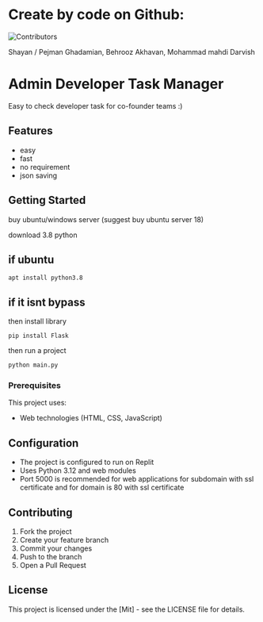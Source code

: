 
# Create by code on Github:

![Contributors](https://contrib.rocks/image?repo=Shayan-Meher-SazPars/developer-panel)

Shayan / Pejman Ghadamian, Behrooz Akhavan,  Mohammad mahdi Darvish
##

# Admin Developer Task Manager

Easy to check developer task for co-founder teams :)

## Features

- easy
- fast
- no requirement
- json saving

## Getting Started

buy ubuntu/windows server (suggest buy ubuntu server 18)

download 3.8 python
## if ubuntu
```install on ubuntu
apt install python3.8
```
## if it isnt bypass
then install library

```install library
pip install Flask
```

then run a project

```python
python main.py
```

### Prerequisites

This project uses:
- Web technologies (HTML, CSS, JavaScript)

## Configuration

- The project is configured to run on Replit
- Uses Python 3.12 and web modules
- Port 5000 is recommended for web applications for subdomain with ssl certificate and for domain is 80 with ssl certificate

## Contributing

1. Fork the project
2. Create your feature branch
3. Commit your changes
4. Push to the branch
5. Open a Pull Request

## License

This project is licensed under the [Mit] - see the LICENSE file for details.
